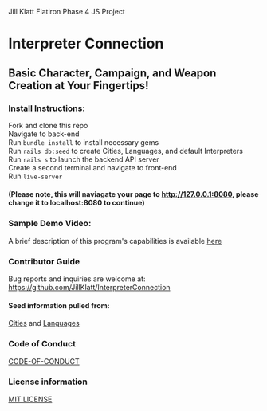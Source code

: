 Jill Klatt Flatiron Phase 4 JS Project
# Interpreter Connection

 
## Basic Character, Campaign, and Weapon Creation at Your Fingertips! 

 
### Install Instructions:
Fork and clone this repo
<br />
Navigate to back-end
<br />
Run ```bundle install``` to install necessary gems
<br />
Run ```rails db:seed``` to create Cities, Languages, and default Interpreters
<br />
Run ```rails s``` to launch the backend API server
<br />
Create a second terminal and navigate to front-end
<br />
Run ```live-server``` 
<br>
#### (Please note, this will naviagate your page to http://127.0.0.1:8080, please change it to localhost:8080 to continue)

### Sample Demo Video:
A brief description of this program's capabilities is available [here](https://www.youtube.com/watch?v=wp_YVFNdPhA&ab_channel=JillKlatt)
 
### Contributor Guide
Bug reports and inquiries are welcome at: https://github.com/JillKlatt/InterpreterConnection

#### Seed information pulled from: 
[Cities](https://www.moving.com/tips/the-top-10-largest-us-cities-by-population/)
and [Languages](https://bilingualkidspot.com/2019/07/13/languages-spoken-usa/)

### Code of Conduct
[CODE-OF-CONDUCT](https://github.com/JillKlatt/InterpreterConnection/blob/main/CODE-OF-CONDUCT.md)

### License information
[MIT LICENSE](https://github.com/JillKlatt/InterpreterConnection/blob/main/LICENSE)